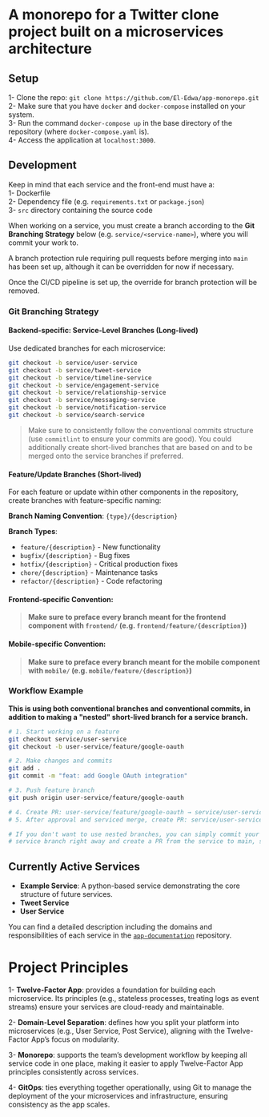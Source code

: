 # A monorepo for a Twitter clone project built on a microservices architecture

## Setup
1- Clone the repo: `git clone https://github.com/El-Edwa/app-monorepo.git`\
2- Make sure that you have `docker` and `docker-compose` installed on your system.\
3- Run the command `docker-compose up` in the base directory of the repository (where `docker-compose.yaml` is).\
4- Access the application at `localhost:3000`.

## Development
Keep in mind that each service and the front-end must have a:\
1- Dockerfile\
2- Dependency file (e.g. `requirements.txt` or `package.json`)\
3- `src` directory containing the source code

When working on a service, you must create a branch according to the **Git Branching Strategy** below (e.g. `service/<service-name>`), where you will commit your work to.

A branch protection rule requiring pull requests before merging into `main` has been set up, although it can be overridden for now if necessary.

Once the CI/CD pipeline is set up, the override for branch protection will be removed.

### Git Branching Strategy

#### Backend-specific: Service-Level Branches (Long-lived)

Use dedicated branches for each microservice:

```bash
git checkout -b service/user-service
git checkout -b service/tweet-service
git checkout -b service/timeline-service
git checkout -b service/engagement-service
git checkout -b service/relationship-service
git checkout -b service/messaging-service
git checkout -b service/notification-service
git checkout -b service/search-service
```

> Make sure to consistently follow the conventional commits structure (use `commitlint` to ensure your commits are good). You could additionally create short-lived branches that are based on and to be merged onto the service branches if preferred.

#### Feature/Update Branches (Short-lived)

For each feature or update within other components in the repository, create branches with feature-specific naming:

**Branch Naming Convention**: `{type}/{description}`

**Branch Types**:

- `feature/{description}` - New functionality
- `bugfix/{description}` - Bug fixes
- `hotfix/{description}` - Critical production fixes
- `chore/{description}` - Maintenance tasks
- `refactor/{description}` - Code refactoring

#### Frontend-specific Convention: 
> **Make sure to preface every branch meant for the frontend component with `frontend/` (e.g. `frontend/feature/{description}`)**

#### Mobile-specific Convention:
> **Make sure to preface every branch meant for the mobile component with `mobile/` (e.g. `mobile/feature/{description}`)**

### Workflow Example
**This is using both conventional branches and conventional commits, in addition to making a "nested" short-lived branch for a service branch.**

```bash
# 1. Start working on a feature
git checkout service/user-service
git checkout -b user-service/feature/google-oauth

# 2. Make changes and commits
git add .
git commit -m "feat: add Google OAuth integration"

# 3. Push feature branch
git push origin user-service/feature/google-oauth

# 4. Create PR: user-service/feature/google-oauth → service/user-service
# 5. After approval and serviced merge, create PR: service/user-service → main

# If you don't want to use nested branches, you can simply commit your work to the
# service branch right away and create a PR from the service to main, skipping step 4.
```

## Currently Active Services
- **Example Service**: A python-based service demonstrating the core structure of future services.
- **Tweet Service**
- **User Service**

You can find a detailed description including the domains and responsibilities of each service in the [`app-documentation`](https://github.com/El-Edwa/app-documentation) repository.

# Project Principles

1- **Twelve-Factor App**: provides a foundation for building each microservice. Its principles (e.g., stateless processes, treating logs as event streams) ensure your services are cloud-ready and maintainable.

2- **Domain-Level Separation**: defines how you split your platform into microservices (e.g., User Service, Post Service), aligning with the Twelve-Factor App’s focus on modularity.

3- **Monorepo**: supports the team’s development workflow by keeping all service code in one place, making it easier to apply Twelve-Factor App principles consistently across services.

4- **GitOps**: ties everything together operationally, using Git to manage the deployment of the your microservices and infrastructure, ensuring consistency as the app scales.
